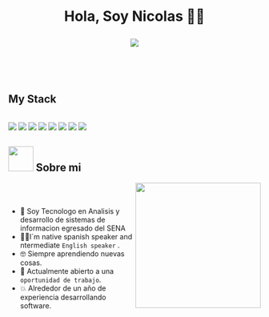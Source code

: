 <h1 align="center">Hola, Soy Nicolas 👋🏻
<p align="center">
  <a href="https://github.com/DenverCoder1/readme-typing-svg"><img src="https://readme-typing-svg.herokuapp.com?font=Time+New+Roman&color=%23C8BE25&size=25&center=true&vCenter=true&width=600&height=100&lines=Desarrollador+web;Aprendiendo+constantemente+🎯;Entusiasta+de+la+informatica"></a>
</p>


<br>

<h2>My Stack </h2>
<br>
<div>
	<img src="https://img.shields.io/badge/Laravel-FF2D20?style=for-the-badge&logo=laravel&logoColor=white">
	<img src="https://img.shields.io/badge/PHP-777BB4?style=for-the-badge&logo=php&logoColor=white">
	<img src="https://img.shields.io/badge/JavaScript-F7DF1E?style=for-the-badge&logo=javascript&logoColor=black">
	<img src="https://img.shields.io/badge/HTML5-E34F26?style=for-the-badge&logo=html5&logoColor=white">
	<img src="https://img.shields.io/badge/CSS-239120?&style=for-the-badge&logo=css3&logoColor=white">
	<img src="https://img.shields.io/badge/Tailwind_CSS-38B2AC?style=for-the-badge&logo=tailwind-css&logoColor=white">
	<img src="https://img.shields.io/badge/PostgreSQL-316192?style=for-the-badge&logo=postgresql&logoColor=white">
	<img src="https://img.shields.io/badge/MySQL-00000F?style=for-the-badge&logo=mysql&logoColor=white">
</div>
	
## <picture><img src = "https://github.com/7oSkaaa/7oSkaaa/blob/main/Images/about_me.gif?raw=true" width = 50px></picture> Sobre mi

<picture> <img align="right" src="https://github.com/7oSkaaa/7oSkaaa/blob/main/Images/Right_Side.gif?raw=true" width = 250px></picture>

<br><br>

- :school: Soy Tecnologo en Analisis y desarrollo de sistemas de informacion egresado del SENA
- :technologist:I´m native spanish speaker and ntermediate `English speaker` .
- :nerd_face: Siempre aprendiendo nuevas cosas.
- :thinking: Actualmente abierto a una `oportunidad de trabajo`.
- :boom: Alrededor de un año de experiencia desarrollando software.
<br>



	

